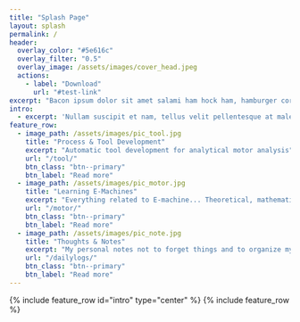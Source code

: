 ```yaml
---
title: "Splash Page"
layout: splash
permalink: /
header:
  overlay_color: "#5e616c"
  overlay_filter: "0.5"
  overlay_image: /assets/images/cover_head.jpeg
  actions:
    - label: "Download"
      url: "#test-link"
excerpt: "Bacon ipsum dolor sit amet salami ham hock ham, hamburger corned beef short ribs kielbasa biltong t-bone drumstick tri-tip tail sirloin pork chop."
intro: 
  - excerpt: 'Nullam suscipit et nam, tellus velit pellentesque at malesuada, enim eaque. Quis nulla, netus tempor in diam gravida tincidunt, *proin faucibus* voluptate felis id sollicitudin. Centered with `type="center"`' 
feature_row:
  - image_path: /assets/images/pic_tool.jpg
    title: "Process & Tool Development"
    excerpt: "Automatic tool development for analytical motor analysis"
    url: "/tool/"
    btn_class: "btn--primary"
    btn_label: "Read more"
  - image_path: /assets/images/pic_motor.jpg
    title: "Learning E-Machines"
    excerpt: "Everything related to E-machine... Theoretical, mathematical background and some practical experience"
    url: "/motor/"
    btn_class: "btn--primary"
    btn_label: "Read more"
  - image_path: /assets/images/pic_note.jpg
    title: "Thoughts & Notes"
    excerpt: "My personal notes not to forget things and to organize my unnecessary thoughts"
    url: "/dailylogs/"
    btn_class: "btn--primary"
    btn_label: "Read more"      
---
```


{% include feature_row id="intro" type="center" %}
{% include feature_row %}

